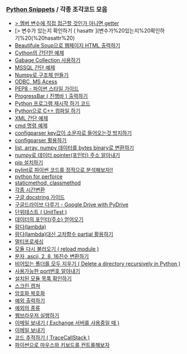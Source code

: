### [Python Snippets](../README.md) / 각종 조각코드 모음
- [> 멤버 변수에 직접 접근할 것인가  아니면 getter ](멤버%20변수에%20직접%20접근할%20것인가%20%20아니면%20getter%20)
- [> 변수가 있는지 확인하기 ( hasattr ](변수가%20있는지%20확인하기%20(%20hasattr%20)
- [Beautifule Soup으로 웹페이지 HTML 출력하기](Beautifule%20Soup으로%20웹페이지%20HTML%20출력하기.md)
- [Cython의 간단한 예제 ](Cython의%20간단한%20예제%20.md)
- [Gabage Collection 사용하기](Gabage%20Collection%20사용하기.md)
- [MSSQL 간단 예제](MSSQL%20간단%20예제.md)
- [Numpy로 구조체 만들기](Numpy로%20구조체%20만들기.md)
- [ODBC, MS Acess](ODBC,%20MS%20Acess.md)
- [PEP8 - 파이썬 스타일 가이드](PEP8%20-%20파이썬%20스타일%20가이드.md)
- [ProgressBar ( 진행바 ) 출력하기](ProgressBar%20(%20진행바%20)%20출력하기.md)
- [Python 프로그램 재시작 하기 코드](Python%20프로그램%20재시작%20하기%20코드.md)
- [Python으로 C++ 컴파일 하기](Python으로%20C++%20컴파일%20하기.md)
- [XML 간단 예제](XML%20간단%20예제.md)
- [cmd 명령 예제](cmd%20명령%20예제.md)
- [configparser key값이 소문자로 들어오는것 방지하기](configparser%20key값이%20소문자로%20들어오는것%20방지하기.md)
- [configparser 활용하기](configparser%20활용하기.md)
- [list, array, numpy 데이터를 bytes binary로 변환하기](list,%20array,%20numpy%20데이터를%20bytes%20binary로%20변환하기.md)
- [numpy로 데이터 pointer(포인터) 주소 알아내기](numpy로%20데이터%20pointer(포인터)%20주소%20알아내기.md)
- [pip 설치하기](pip%20설치하기.md)
- [pylint로 파이썬 코드를 정적으로 분석해보자!!](pylint로%20파이썬%20코드를%20정적으로%20분석해보자!!.md)
- [python for perforce](python%20for%20perforce.md)
- [staticmethod, classmethod](staticmethod,%20classmethod.md)
- [각종 시간변환](각종%20시간변환.md)
- [구글 docstring 가이드](구글%20docstring%20가이드.md)
- [구글드라이브 다루기 - Google Drive with PyDrive](구글드라이브%20다루기%20-%20Google%20Drive%20with%20PyDrive.md)
- [단위테스트 ( UnitTest )](단위테스트%20(%20UnitTest%20).md)
- [데이터의 포인터(주소) 얻어오기](데이터의%20포인터(주소)%20얻어오기.md)
- [람다(lambda)](람다(lambda).md)
- [람다(lambda)대신 고차함수 partial 활용하기](람다(lambda)대신%20고차함수%20partial%20활용하기.md)
- [멀티프로세싱](멀티프로세싱.md)
- [모듈 다시 불러오기 ( reload module )](모듈%20다시%20불러오기%20(%20reload%20module%20).md)
- [문자, ascii, 2, 8, 16진수 변환하기](문자,%20ascii,%202,%208,%2016진수%20변환하기.md)
- [비어있는 폴더를 모두 지우기 ( Delete a directory recursively in Python )](비어있는%20폴더를%20모두%20지우기%20(%20Delete%20a%20directory%20recursively%20in%20Python%20).md)
- [사용가능한 port번호 알아내기](사용가능한%20port번호%20알아내기.md)
- [설치된 모듈 목록 확인하기](설치된%20모듈%20목록%20확인하기.md)
- [스크린 캡쳐](스크린%20캡쳐.md)
- [암호화 복호화](암호화%20복호화.md)
- [예외 출력하기](예외%20출력하기.md)
- [예외의 종류](예외의%20종류.md)
- [웹브라우저 실행하기](웹브라우저%20실행하기.md)
- [이메일 보내기 ( Exchange 서버를 사용중일 때 )](이메일%20보내기%20(%20Exchange%20서버를%20사용중일%20때%20).md)
- [이메일 보내기](이메일%20보내기.md)
- [코드 추적하기 ( TraceCallStack )](코드%20추적하기%20(%20TraceCallStack%20).md)
- [파이썬으로 마우스와 키보드를 컨트롤해보자](파이썬으로%20마우스와%20키보드를%20컨트롤해보자.md)